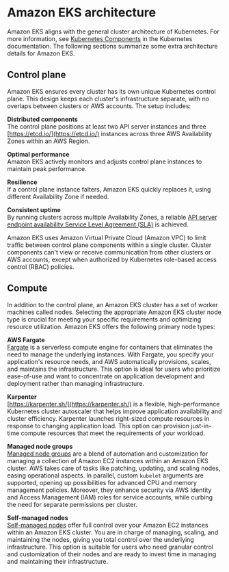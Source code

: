 # Amazon EKS architecture<a name="eks-architecture"></a>

Amazon EKS aligns with the general cluster architecture of Kubernetes\. For more information, see [Kubernetes Components](https://kubernetes.io/docs/concepts/overview/components/) in the Kubernetes documentation\. The following sections summarize some extra architecture details for Amazon EKS\.

## Control plane<a name="control-plane"></a>

Amazon EKS ensures every cluster has its own unique Kubernetes control plane\. This design keeps each cluster's infrastructure separate, with no overlaps between clusters or AWS accounts\. The setup includes:

**Distributed components**  
The control plane positions at least two API server instances and three [https://etcd.io/](https://etcd.io/) instances across three AWS Availability Zones within an AWS Region\.

**Optimal performance**  
Amazon EKS actively monitors and adjusts control plane instances to maintain peak performance\.

**Resilience**  
If a control plane instance falters, Amazon EKS quickly replaces it, using different Availability Zone if needed\.

**Consistent uptime**  
By running clusters across multiple Availability Zones, a reliable [API server endpoint availability Service Level Agreement \(SLA\)](https://aws.amazon.com/eks/sla) is achieved\.

Amazon EKS uses Amazon Virtual Private Cloud \(Amazon VPC\) to limit traffic between control plane components within a single cluster\. Cluster components can't view or receive communication from other clusters or AWS accounts, except when authorized by Kubernetes role\-based access control \(RBAC\) policies\.

## Compute<a name="nodes"></a>

In addition to the control plane, an Amazon EKS cluster has a set of worker machines called nodes\. Selecting the appropriate Amazon EKS cluster node type is crucial for meeting your specific requirements and optimizing resource utilization\. Amazon EKS offers the following primary node types:

**AWS Fargate**  
[Fargate](fargate.md) is a serverless compute engine for containers that eliminates the need to manage the underlying instances\. With Fargate, you specify your application's resource needs, and AWS automatically provisions, scales, and maintains the infrastructure\. This option is ideal for users who prioritize ease\-of\-use and want to concentrate on application development and deployment rather than managing infrastructure\.

**Karpenter**  
[https://karpenter.sh/](https://karpenter.sh/) is a flexible, high\-performance Kubernetes cluster autoscaler that helps improve application availability and cluster efficiency\. Karpenter launches right\-sized compute resources in response to changing application load\. This option can provision just\-in\-time compute resources that meet the requirements of your workload\.

**Managed node groups**  
[Managed node groups](managed-node-groups.md) are a blend of automation and customization for managing a collection of Amazon EC2 instances within an Amazon EKS cluster\. AWS takes care of tasks like patching, updating, and scaling nodes, easing operational aspects\. In parallel, custom `kubelet` arguments are supported, opening up possibilities for advanced CPU and memory management policies\. Moreover, they enhance security via AWS Identity and Access Management \(IAM\) roles for service accounts, while curbing the need for separate permissions per cluster\.

**Self\-managed nodes**  
[Self\-managed nodes](worker.md) offer full control over your Amazon EC2 instances within an Amazon EKS cluster\. You are in charge of managing, scaling, and maintaining the nodes, giving you total control over the underlying infrastructure\. This option is suitable for users who need granular control and customization of their nodes and are ready to invest time in managing and maintaining their infrastructure\.